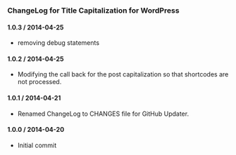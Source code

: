 ### ChangeLog for Title Capitalization for WordPress

#### 1.0.3 / 2014-04-25

* removing debug statements

#### 1.0.2 / 2014-04-25

* Modifying the call back for the post capitalization so that shortcodes are not processed.

#### 1.0.1 / 2014-04-21

* Renamed ChangeLog to CHANGES file for GitHub Updater.

#### 1.0.0 / 2014-04-20

* Initial commit
